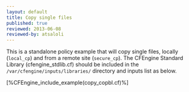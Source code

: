```yaml
---
layout: default
title: Copy single files
published: true
reviewed: 2013-06-08
reviewed-by: atsaloli
---
```


This is a standalone policy example that will copy single files,
locally (`local_cp`) and from a remote site (`secure_cp`).
The CFEngine Standard Library (cfengine_stdlib.cf) should be
included in the `/var/cfengine/inputs/libraries/` directory and
inputs list as below.

[%CFEngine_include_example(copy_copbl.cf)%]
